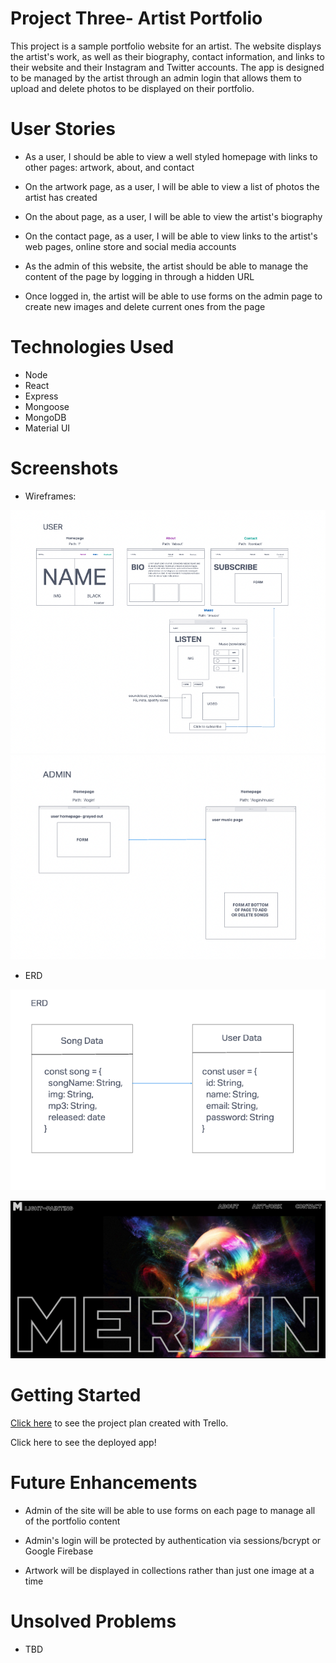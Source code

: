 # Project Three- Artist Portfolio

This project is a sample portfolio website for an artist.  The website displays the artist's work, as well as their biography, contact information, and links to their website and their Instagram and Twitter accounts.  The app is designed to be managed by the artist through an admin login that allows them to upload and delete photos to be displayed on their portfolio.

# User Stories

- As a user, I should be able to view a well styled homepage with links to other pages: artwork, about, and contact

- On the artwork page, as a user, I will be able to view a list of photos the artist has created

- On the about page, as a user, I will be able to view the artist's biography

- On the contact page, as a user, I will be able to view links to the artist's web pages, online store and social media accounts

- As the admin of this website, the artist should be able to manage the content of the page by logging in through a hidden URL

- Once logged in, the artist will be able to use forms on the admin page to create new images and delete current ones from the page


# Technologies Used

- Node
- React
- Express
- Mongoose
- MongoDB
- Material UI

# Screenshots

- Wireframes:

![Wireframes](public/assets/screenshots/Wireframe1.png)
![Wireframes](public/assets/screenshots/Wireframe2.png)

- ERD

![Wireframes](public/assets/screenshots/ERD.png)

![AppHompage](public/assets/screenshots/app_hompage.png)


# Getting Started

[Click here](https://trello.com/invite/b/8qPUbezZ/135fe9b3bd995c501d78987d35b1fd1d/project-three) to see the project plan created with Trello.

Click here to see the deployed app!

# Future Enhancements

- Admin of the site will be able to use forms on each page to manage all of the portfolio content

- Admin's login will be protected by authentication via sessions/bcrypt or Google Firebase

- Artwork will be displayed in collections rather than just one image at a time

# Unsolved Problems

- TBD